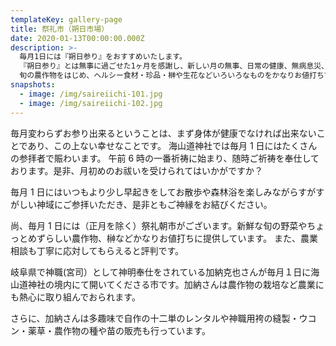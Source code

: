 ```yaml
---
templateKey: gallery-page
title: 祭礼市（朔日市場）
date: 2020-01-13T00:00:00.000Z
description: >-
  毎月1日には『朔日参り』をおすすめいたします。
  『朔日参り』とは無事に過ごせた1ヶ月を感謝し、新しい月の無事、日常の健康、無病息災、また商売繁盛や家内安全などをご祈念しこれからも変わらず神様のご加護が頂けるように神社に参拝してご祈願するものです。
  旬の農作物をはじめ、ヘルシー食材・珍品・榊や生花などいろいろなものをかなりお値打ちで皆さまに提供しています。
snapshots:
  - image: /img/saireiichi-101.jpg
  - image: /img/saireiichi-102.jpg
---
```


毎月変わらずお参り出来るということは、まず身体が健康でなければ出来ないことであり、この上ない幸せなことです。
海山道神社では毎月 1 日にはたくさんの参拝者で賑わいます。
午前 6 時の一番祈祷に始まり、随時ご祈祷を奉仕しております。是非、月初めのお祓いを受けられてはいかがですか？

毎月 1 日にはいつもより少し早起きをしてお散歩や森林浴を楽しみながらすがすがしい神域にご参拝いただき、是非ともご神縁をお結びください。

尚、毎月 1 日には（正月を除く）祭礼朝市がございます。新鮮な旬の野菜やちょっとめずらしい農作物、榊などかなりお値打ちに提供しています。
また、農業相談も丁寧に応対してもらえると評判です。

岐阜県で神職(宮司）として神明奉仕をされている加納克也さんが毎月１日に海山道神社の境内にて開いてくださる市です。加納さんは農作物の栽培など農業にも熱心に取り組んでおられます。

さらに、加納さんは多趣味で自作の十二単のレンタルや神職用袴の縫製・ウコン・薬草・農作物の種や苗の販売も行っています。
